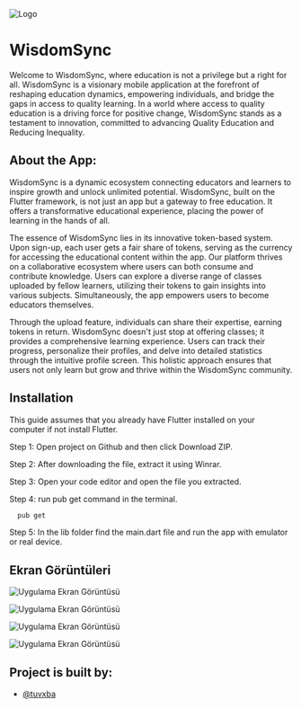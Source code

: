 
![Logo](https://github.com/tuvxba/wisdomsync-solution-challenge/assets/118054861/c13d9a9e-f34d-4244-8d48-9ebe202ebd72)

    
# WisdomSync

Welcome to WisdomSync, where education is not a privilege but a right for all. WisdomSync is a visionary mobile application at the forefront of reshaping education dynamics, empowering individuals, and bridge the gaps in access to quality learning. In a world where access to quality education is a driving force for positive change, WisdomSync stands as a testament to innovation, committed to advancing Quality Education and Reducing Inequality.
## About the App:

WisdomSync is a dynamic ecosystem connecting educators and learners to inspire growth and unlock unlimited potential. WisdomSync, built on the Flutter framework, is not just an app but a gateway to free education. It offers a transformative educational experience, placing the power of learning in the hands of all. 

The essence of WisdomSync lies in its innovative token-based system. Upon sign-up, each user gets a fair share of tokens, serving as the currency for accessing the educational content within the app. Our platform thrives on a collaborative ecosystem where users can both consume and contribute knowledge. Users can explore a diverse range of classes uploaded by fellow learners, utilizing their tokens to gain insights into various subjects. 
Simultaneously, the app empowers users to become educators themselves. 

Through the upload feature, individuals can share their expertise, earning tokens in return. WisdomSync doesn't just stop at offering classes; it provides a comprehensive learning experience. Users can track their progress, personalize their profiles, and delve into detailed statistics through the intuitive profile screen. This holistic approach ensures that users not only learn but grow and thrive within the WisdomSync community. 


## Installation

This  guide assumes that you already have Flutter installed on your computer if not install Flutter.

Step 1: Open project on Github and then click Download ZIP.

Step 2: After downloading the file, extract it using Winrar.

Step 3: Open your code editor and open the file you extracted.

Step 4: run pub get command in the terminal.

```bash 
  pub get
```
Step 5: In the lib folder find the main.dart file and run the app with emulator or real device.

## Ekran Görüntüleri

![Uygulama Ekran Görüntüsü](https://github.com/tuvxba/wisdomsync-solution-challenge/assets/118054861/edcb7435-3421-4410-a822-e17850ccac96)

![Uygulama Ekran Görüntüsü](https://github.com/tuvxba/wisdomsync-solution-challenge/assets/118054861/b7f052c9-afa4-4bc6-89bd-7915f1d4dff7)

![Uygulama Ekran Görüntüsü](https://github.com/tuvxba/wisdomsync-solution-challenge/assets/118054861/59135bdd-cd0e-420d-9180-73e7a9b81929)

![Uygulama Ekran Görüntüsü](https://github.com/tuvxba/wisdomsync-solution-challenge/assets/118054861/ed1bd0a8-d9fc-43a6-bbb2-d95732585322)
  
## Project is built by:

- [@tuvxba](https://github.com/tuvxba) 

  